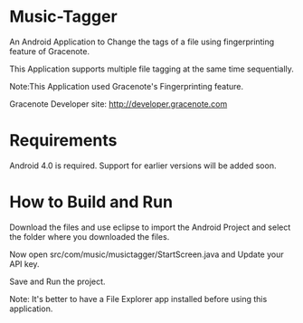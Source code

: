 Music-Tagger
============

An Android Application to Change the tags of a file using fingerprinting feature of Gracenote.

This Application supports multiple file tagging at the same time sequentially.

Note:This Application used Gracenote's Fingerprinting feature.

Gracenote Developer site: http://developer.gracenote.com

Requirements
============

Android 4.0 is required. Support for earlier versions will be added soon.


How to Build and Run
====================

Download the files and use eclipse to import the Android Project and select the folder where you downloaded the files.

Now open src/com/music/musictagger/StartScreen.java and Update your API key.

Save and Run the project.

Note: It's better to have a File Explorer app installed before using this application.
